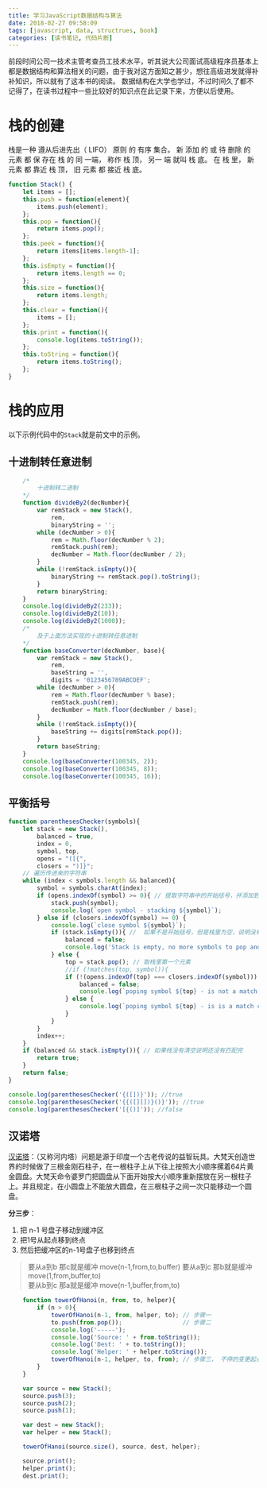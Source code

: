 ```yaml
---
title: 学习JavaScript数据结构与算法
date: 2018-02-27 09:58:09
tags: [javascript, data, structrues, book]
categories: [读书笔记, 代码片断]
---
```


前段时间公司一技术主管考查员工技术水平，听其说大公司面试高级程序员基本上都是数据结构和算法相关的问题，由于我对这方面知之甚少，想往高级进发就得补补知识，所以就有了这本书的阅读。
数据结构在大学也学过，不过时间久了都不记得了，在读书过程中一些比较好的知识点在此记录下来，方便以后使用。

<!-- more --> 
# 栈的创建

栈是一种 遵从后进先出（ LIFO） 原则 的 有序 集合。 新 添加 的 或 待 删除 的 元素 都 保 存在 栈 的 同 一端， 称作 栈 顶， 另一 端 就叫 栈 底。 在 栈 里， 新 元素 都 靠近 栈 顶， 旧 元素 都 接近 栈 底。

```js
function Stack() {
    let items = [];
    this.push = function(element){
        items.push(element);
    };
    this.pop = function(){
        return items.pop();
    };
    this.peek = function(){
        return items[items.length-1];
    };
    this.isEmpty = function(){
        return items.length == 0;
    };
    this.size = function(){
        return items.length;
    };
    this.clear = function(){
        items = [];
    };
    this.print = function(){
        console.log(items.toString());
    };
    this.toString = function(){
        return items.toString();
    };
}
```

# 栈的应用

以下示例代码中的`Stack`就是前文中的示例。

## 十进制转任意进制

```js
    /*
        十进制转二进制
    */
    function divideBy2(decNumber){
        var remStack = new Stack(),
            rem,
            binaryString = '';
        while (decNumber > 0){
            rem = Math.floor(decNumber % 2);
            remStack.push(rem);
            decNumber = Math.floor(decNumber / 2);
        }
        while (!remStack.isEmpty()){
            binaryString += remStack.pop().toString();
        }
        return binaryString;
    }
    console.log(divideBy2(233));
    console.log(divideBy2(10));
    console.log(divideBy2(1000));
    /*
        及于上面方法实现的十进制转任意进制
    */
    function baseConverter(decNumber, base){
        var remStack = new Stack(),
            rem,
            baseString = '',
            digits = '0123456789ABCDEF';
        while (decNumber > 0){
            rem = Math.floor(decNumber % base);
            remStack.push(rem);
            decNumber = Math.floor(decNumber / base);
        }
        while (!remStack.isEmpty()){
            baseString += digits[remStack.pop()];
        }
        return baseString;
    }
    console.log(baseConverter(100345, 2));
    console.log(baseConverter(100345, 8));
    console.log(baseConverter(100345, 16));
```

## 平衡括号

```js
function parenthesesChecker(symbols){
    let stack = new Stack(),
        balanced = true,
        index = 0,
        symbol, top,
        opens = "([{",
        closers = ")]}";
    // 遍历传进来的字符串
    while (index < symbols.length && balanced){
        symbol = symbols.charAt(index); 
        if (opens.indexOf(symbol) >= 0){ // 提取字符串中的开始括号，并添加到栈里面
            stack.push(symbol);
            console.log(`open symbol - stacking ${symbol}`);
        } else if (closers.indexOf(symbol) >= 0) {
            console.log(`close symbol ${symbol}`);
            if (stack.isEmpty()){ //  如果不是开始括号，但是栈里为空，说明没有括号或者已经匹配完成
                balanced = false;
                console.log('Stack is empty, no more symbols to pop and compare');
            } else {
                top = stack.pop(); // 取栈里第一个元素
                //if (!matches(top, symbol)){
                if (!(opens.indexOf(top) === closers.indexOf(symbol))) { // 判断开始括号和结束括号是否是同一种括号，不是，说明字符串内括号不平衡
                    balanced = false;
                    console.log(`poping symbol ${top} - is not a match compared to ${symbol}`);
                } else {
                    console.log(`poping symbol ${top} - is is a match compared to ${symbol}`);
                }
            }
        }
        index++;
    }
    if (balanced && stack.isEmpty()){ // 如果栈没有清空说明还没有匹配完
        return true;
    }
    return false;
}

console.log(parenthesesChecker('{([])}')); //true
console.log(parenthesesChecker('{{([][])}()}')); //true
console.log(parenthesesChecker('[{()]')); //false
```

## 汉诺塔

[汉诺塔](https://baike.baidu.com/item/%E6%B1%89%E8%AF%BA%E5%A1%94/3468295?fr=aladdin)：（又称河内塔）问题是源于印度一个古老传说的益智玩具。大梵天创造世界的时候做了三根金刚石柱子，在一根柱子上从下往上按照大小顺序摞着64片黄金圆盘。大梵天命令婆罗门把圆盘从下面开始按大小顺序重新摆放在另一根柱子上。并且规定，在小圆盘上不能放大圆盘，在三根柱子之间一次只能移动一个圆盘。

**分三步**：
1. 把 n-1 号盘子移动到缓冲区
2. 把1号从起点移到终点
3. 然后把缓冲区的n-1号盘子也移到终点

> 要从a到b 那c就是缓冲 move(n-1,from,to,buffer) 
> 要从a到c 那b就是缓冲 move(1,from,buffer,to)     
> 要从b到c 那a就是缓冲 move(n-1,buffer,from,to) 

```js
    function towerOfHanoi(n, from, to, helper){
        if (n > 0){
            towerOfHanoi(n-1, from, helper, to); // 步骤一
            to.push(from.pop());                 // 步骤二
            console.log('-----');
            console.log('Source: ' + from.toString());
            console.log('Dest: ' + to.toString());
            console.log('Helper: ' + helper.toString());
            towerOfHanoi(n-1, helper, to, from); // 步骤三， 不停的变更起点终点，缓冲区来达到目的
        }
    }

    var source = new Stack();
    source.push(3);
    source.push(2);
    source.push(1);

    var dest = new Stack();
    var helper = new Stack();

    towerOfHanoi(source.size(), source, dest, helper);

    source.print();
    helper.print();
    dest.print();
```